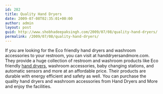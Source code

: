 ```yaml
---
id: 282
title: Quality Hand Dryers
date: 2009-07-08T02:35:01+00:00
author: admin
layout: post
guid: http://www.shobhadeepaksingh.com/2009/07/08/quality-hand-dryers/
permalink: /2009/07/08/quality-hand-dryers/
---
```

If you are looking for the Eco friendly hand dryers and washroom accessories to your restroom, you can visit at handdryersandmore.com. They provide a huge collection of restroom and washroom products like Eco friendly [hand dryers](http://www.handdryersandmore.com/), washroom accessories, baby changing stations, and automatic sensors and more at an affordable price. Their products are durable with energy efficient and safety as well. You can purchase the quality hand dryers and washroom accessories from Hand Dryers and More and enjoy the facilities.